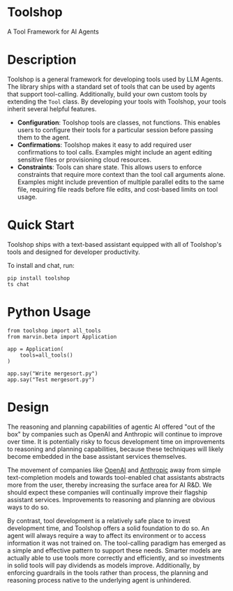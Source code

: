 # Toolshop
A Tool Framework for AI Agents

# Description
Toolshop is a general framework for developing tools used by LLM Agents. The
library ships with a standard set of tools that can be used by agents that
support tool-calling. Additionally, build your own custom tools by extending the
`Tool` class. By developing your tools with Toolshop, your tools inherit several
helpful features.
* __Configuration__: Toolshop tools are classes, not functions. This enables
  users to configure their tools for a particular session before passing them to
  the agent.
* __Confirmations__: Toolshop makes it easy to add required user confirmations
  to tool calls. Examples might include an agent editing sensitive files or
  provisioning cloud resources.
* __Constraints__: Tools can share state. This allows users to enforce
  constraints that require more context than the tool call arguments alone.
  Examples might include prevention of multiple parallel edits to the same file,
  requiring file reads before file edits, and cost-based limits on tool usage.

# Quick Start
Toolshop ships with a text-based assistant equipped with all of Toolshop's tools
and designed for developer productivity.

To install and chat, run:
```
pip install toolshop
ts chat
```

# Python Usage
```
from toolshop import all_tools
from marvin.beta import Application

app = Application(
    tools=all_tools()
)

app.say("Write mergesort.py")
app.say("Test mergesort.py")
```

# Design
The reasoning and planning capabilities of agentic AI offered "out of the box"
by companies such as OpenAI and Anthropic will continue to improve over time. It
is potentially risky to focus development time on improvements to reasoning and
planning capabilities, because these techniques will likely become embedded in
the base assistant services themselves. 

The movement of companies like
[OpenAI](https://platform.openai.com/docs/guides/text-generation/completions-api)
and [Anthropic](https://docs.anthropic.com/claude/reference/complete_post) away
from simple text-completion models and towards tool-enabled chat assistants
abstracts more from the user, thereby increasing the surface area for AI R&D. We
should expect these companies will continually improve their flagship assistant
services. Improvements to reasoning and planning are obvious ways to do so.

By contrast, tool development is a relatively safe place to invest development
time, and Toolshop offers a solid foundation to do so. An agent will always
require a way to affect its environment or to access information it was not
trained on. The tool-calling paradigm has emerged as a simple and effective
pattern to support these needs. Smarter models are actually able to use tools
more correctly and efficiently, and so investments in solid tools will pay
dividends as models improve. Additionally, by enforcing guardrails in the tools
rather than process, the planning and reasoning process native to the underlying
agent is unhindered.
